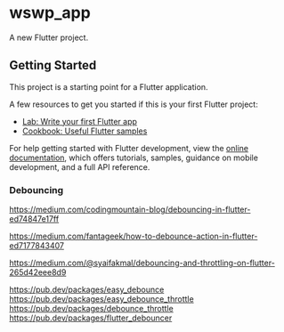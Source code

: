 # wswp_app

A new Flutter project.

## Getting Started

This project is a starting point for a Flutter application.

A few resources to get you started if this is your first Flutter project:

- [Lab: Write your first Flutter app](https://docs.flutter.dev/get-started/codelab)
- [Cookbook: Useful Flutter samples](https://docs.flutter.dev/cookbook)

For help getting started with Flutter development, view the
[online documentation](https://docs.flutter.dev/), which offers tutorials,
samples, guidance on mobile development, and a full API reference.

### Debouncing
https://medium.com/codingmountain-blog/debouncing-in-flutter-ed74847e17ff

https://medium.com/fantageek/how-to-debounce-action-in-flutter-ed7177843407

https://medium.com/@syaifakmal/debouncing-and-throttling-on-flutter-265d42eee8d9



https://pub.dev/packages/easy_debounce
https://pub.dev/packages/easy_debounce_throttle
https://pub.dev/packages/debounce_throttle
https://pub.dev/packages/flutter_debouncer


